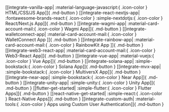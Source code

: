 [[integrate-vanilla-app| :material-language-javascript:{ .icon-color } HTML/CSS/JS App]]{ .md-button }
[[integrate-react-nextjs-app| :fontawesome-brands-react:{ .icon-color } :simple-nextdotjs:{ .icon-color } React/Next.js App]]{ .md-button } 
[[integrate-wagmi-app| :material-card-account-mail:{ .icon-color } Wagmi App]]{ .md-button } 
[[integrate-walletconnect-app| :material-card-account-mail:{ .icon-color } WalletConnect App ]]{ .md-button }
[[integrate-rainbow-app| :material-card-account-mail:{ .icon-color } RainbowKit App ]]{ .md-button }
[[integrate-web3-react-app| :material-card-account-mail:{ .icon-color } Web3-React App]]{ .md-button }
[[integrate-vue-app| :material-vuejs:{ .icon-color } Vue App]]{ .md-button }
[[integrate-solana-app| :simple-bookstack:{ .icon-color } Solana App]]{ .md-button }
[[integrate-mvx-app| :simple-bookstack:{ .icon-color } MultiversX App]]{ .md-button }
[[integrate-near-app| :simple-bookstack:{ .icon-color } Near App]]{ .md-button }
[[integrate-unity-app| :simple-unity:{ .icon-color } Unity App]]{ .md-button }
[[flutter-get-started| :simple-flutter:{ .icon-color } Flutter Apps]]{ .md-button }
[[react-native-get-started| :simple-react:{ .icon-color } React-Native Apps]]{ .md-button }
[[integrate-custom-auth| :material-tools:{ .icon-color } Apps using Custom User Authentication]]{ .md-button }